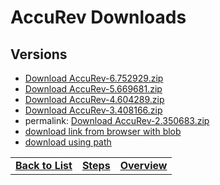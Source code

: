 # AccuRev Downloads

## Versions

* [Download AccuRev-6.752929.zip](../../files/AccuRev/AccuRev-6.752929.zip)
* [Download AccuRev-5.669681.zip](../../files/AccuRev/AccuRev-5.669681.zip)
* [Download AccuRev-4.604289.zip](../../files/AccuRev/AccuRev-4.604289.zip)
* [Download AccuRev-3.408166.zip](../../files/AccuRev/AccuRev-3.408166.zip)
* permalink: [Download AccuRev-2.350683.zip](https://github.com/UrbanCode/IBM-UCB-PLUGINS/blob/d869aa2aecc4a62b84ccf7392ce21de69f10b3d0/files/AccuRev/AccuRev-2.350683.zip)
* [download link from browser with  blob](https://github.com/UrbanCode/IBM-UCB-PLUGINS/blob/main/files/AccuRev/AccuRev-2.350683.zip)
* [download using path](files/AccuRev/AccuRev-2.350683.zip)



|                     |                                      |                                       |
|:----------------------|:------------------------------------:|:-------------------------------------:|
| **[Back to List](../../index.md)** | **[Steps](./steps.md)** | **[Overview](./overview.md)** |
